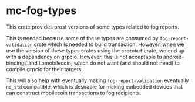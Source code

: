 mc-fog-types
============

This crate provides prost versions of some types related to fog reports.

This is needed because some of these types are consumed by `fog-report-validation`
crate which is needed to build transaction. However, when we use the version of
these types crates using the `protobuf` crate, we end up with a dependency
on grpcio. However, this is not acceptable to android-bindings and libmobilecoin,
which do not want (and should not need) to compile grpcio for their targets.

This will also help with eventually making `fog-report-validation` eventually
`no_std` compatible, which is desirable for making embedded devices that can
construct mobilecoin transactions to fog recipients.
